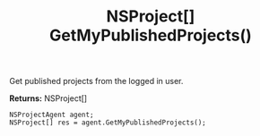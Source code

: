 ﻿---
uid: crmscript_ref_NSProjectAgent_GetMyPublishedProjects
title: NSProject[] GetMyPublishedProjects()
intellisense: NSProjectAgent.GetMyPublishedProjects
keywords: NSProjectAgent, GetMyPublishedProjects
so.topic: reference
---

Get published projects from the logged in user.


**Returns:** NSProject[]

```crmscript
NSProjectAgent agent;
NSProject[] res = agent.GetMyPublishedProjects();
```

